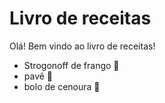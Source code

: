  # Livro de receitas
Olá! Bem vindo ao livro de receitas!
 - Strogonoff de frango 🥠
 - pavê 🍯
 - bolo de cenoura 🎂
